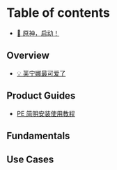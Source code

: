 # Table of contents

* [👋 原神，启动！](README.md)

## Overview

* [💡 芙宁娜最可爱了](overview/fu-ning-na-zui-ke-ai-le.md)
<!-- * [✨ Our Features](overview/our-features.md) -->

## Product Guides

<!-- * [📪 Making a post](product-guides/making-a-post.md)
* [📎 Understanding Projects](product-guides/understanding-projects.md) -->
* [PE 简明安装使用教程](product-guides/PE-guide.md)

## Fundamentals

<!-- * [🛠 Getting set up](fundamentals/getting-set-up/README.md)
  * [📝 Setting permissions](fundamentals/getting-set-up/setting-permissions.md)
  * [🧑 Inviting Members](fundamentals/getting-set-up/inviting-members.md) -->

## Use Cases

<!-- * [🎨 For Designers](use-cases/for-designers.md)
* [🖥 For Developers](use-cases/for-developers.md) -->
